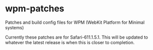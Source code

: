 # wpm-patches
Patches and build config files for WPM (WebKit Platform for Minimal systems)

Currently these patches are for Safari-611.1.5.1. This will be updated to
whatever the latest release is when this is closer to completion.
